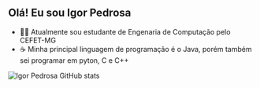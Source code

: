 ## **Olá! Eu sou Igor Pedrosa**

- 👩‍💻 Atualmente sou estudante de Engenaria de Computação pelo CEFET-MG
- ☕ Minha principal linguagem de programação é o Java, porém também sei programar em pyton, C e C++

![Igor Pedrosa GitHub stats](https://github-readme-stats.vercel.app/api?username=igorpdm&show_icons=true&theme=dracula)
